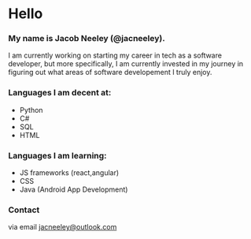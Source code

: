 # Hello
### My name is Jacob Neeley (@jacneeley).
I am currently working on starting my career in tech as a software developer, but more specifically, I am currently invested in my journey in figuring out what areas of software developement I truly enjoy.

### Languages I am decent at:
- Python
- C#
- SQL
- HTML

### Languages I am learning:
- JS frameworks (react,angular) 
- CSS
- Java (Android App Development) 


### Contact 
via email jacneeley@outlook.com


